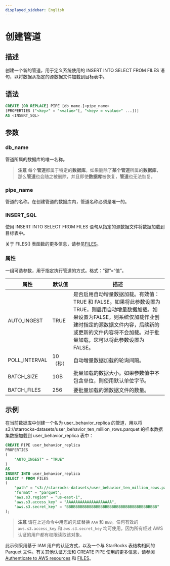 ```yaml
---
displayed_sidebar: English
---
```


# 创建管道

## 描述

创建一个新的管道，用于定义系统使用的 INSERT INTO SELECT FROM FILES 语句，以将数据从指定的源数据文件加载到目标表中。

## 语法

```SQL
CREATE [OR REPLACE] PIPE [db_name.]<pipe_name> 
[PROPERTIES ("<key>" = "<value>"[, "<key> = <value>" ...])]
AS <INSERT_SQL>
```

## 参数

### db_name

管道所属的数据库的唯一名称。

> **注意**
> 每个**管道**都属于特定的**数据库**。如果删除了**某个管道**所属的**数据库**，那么**管道**也会随之被删除，并且即使**数据库**被恢复，**管道**也无法恢复。

### pipe_name

管道的名称。在创建管道的数据库内，管道名称必须是唯一的。

### INSERT_SQL

使用 INSERT INTO SELECT FROM FILES 语句从指定的源数据文件将数据加载到目标表中。

关于 FILES() 表函数的更多信息，请参见[FILES](../../../sql-reference/sql-functions/table-functions/files.md)。

### 属性

一组可选参数，用于指定执行管道的方式。格式：“键”=“值”。

|属性|默认值|描述|
|---|---|---|
|AUTO_INGEST|TRUE|是否启用自动增量数据加载。有效值：TRUE 和 FALSE。如果将此参数设置为 TRUE，则启用自动增量数据加载。如果设置为FALSE，则系统仅加载作业创建时指定的源数据文件内容，后续新的或更新的文件内容将不会加载。对于批量加载，您可以将此参数设置为 FALSE。|
|POLL_INTERVAL|10（秒）|自动增量数据加载的轮询间隔。|
|BATCH_SIZE|1GB|批量加载的数据大小。如果参数值中不包含单位，则使用默认单位字节。|
|BATCH_FILES|256|要批量加载的源数据文件的数量。|

## 示例

在当前数据库中创建一个名为 user_behavior_replica 的管道，用以将 s3://starrocks-datasets/user_behavior_ten_million_rows.parquet 的样本数据集数据加载到 user_behavior_replica 表中：

```SQL
CREATE PIPE user_behavior_replica
PROPERTIES
(
    "AUTO_INGEST" = "TRUE"
)
AS
INSERT INTO user_behavior_replica
SELECT * FROM FILES
(
    "path" = "s3://starrocks-datasets/user_behavior_ten_million_rows.parquet",
    "format" = "parquet",
    "aws.s3.region" = "us-east-1",
    "aws.s3.access_key" = "AAAAAAAAAAAAAAAAAAAA",
    "aws.s3.secret_key" = "BBBBBBBBBBBBBBBBBBBBBBBBBBBBBBBBBBBBBBBB"
); 
```

> **注意**
> 请在上述命令中用您的凭证替换 `AAA` 和 `BBB`。任何有效的 `aws.s3.access_key` 和 `aws.s3.secret_key` 均可使用，因为所有经过 AWS 认证的用户都有权限读取该对象。

此示例采用基于 IAM 用户的认证方式，以及一个与 StarRocks 表结构相同的 Parquet 文件。有关其他认证方法和 CREATE PIPE 使用的更多信息，请参阅 [Authenticate to AWS resources](../../../integrations/authenticate_to_aws_resources.md) 和 [FILES](../../../sql-reference/sql-functions/table-functions/files.md)。
